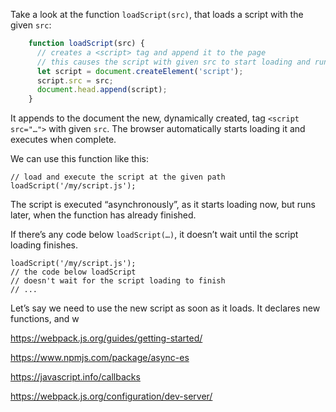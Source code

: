 Take a look at the function `loadScript(src)`, that loads a script with the given `src`:

```js
    function loadScript(src) {
      // creates a <script> tag and append it to the page
      // this causes the script with given src to start loading and run when complete
      let script = document.createElement('script');
      script.src = src;
      document.head.append(script);
    }
```

It appends to the document the new, dynamically created, tag `<script src="…">` with given `src`. The browser automatically starts loading it and executes when complete.

We can use this function like this:

    // load and execute the script at the given path
    loadScript('/my/script.js');

The script is executed “asynchronously”, as it starts loading now, but runs later, when the function has already finished.

If there’s any code below `loadScript(…)`, it doesn’t wait until the script loading finishes.

    loadScript('/my/script.js');
    // the code below loadScript
    // doesn't wait for the script loading to finish
    // ...

Let’s say we need to use the new script as soon as it loads. It declares new functions, and w


https://webpack.js.org/guides/getting-started/

https://www.npmjs.com/package/async-es

https://javascript.info/callbacks

https://webpack.js.org/configuration/dev-server/